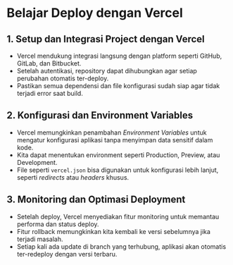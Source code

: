 # Belajar Deploy dengan Vercel

## 1. **Setup dan Integrasi Project dengan Vercel**

- Vercel mendukung integrasi langsung dengan platform seperti GitHub, GitLab, dan Bitbucket.
- Setelah autentikasi, repository dapat dihubungkan agar setiap perubahan otomatis ter-deploy.
- Pastikan semua dependensi dan file konfigurasi sudah siap agar tidak terjadi error saat build.

## 2. **Konfigurasi dan Environment Variables**

- Vercel memungkinkan penambahan _Environment Variables_ untuk mengatur konfigurasi aplikasi tanpa menyimpan data sensitif dalam kode.
- Kita dapat menentukan environment seperti Production, Preview, atau Development.
- File seperti `vercel.json` bisa digunakan untuk konfigurasi lebih lanjut, seperti _redirects_ atau _headers_ khusus.

## 3. **Monitoring dan Optimasi Deployment**

- Setelah deploy, Vercel menyediakan fitur monitoring untuk memantau performa dan status deploy.
- Fitur rollback memungkinkan kita kembali ke versi sebelumnya jika terjadi masalah.
- Setiap kali ada update di branch yang terhubung, aplikasi akan otomatis ter-redeploy dengan versi terbaru.
